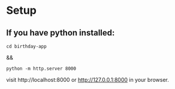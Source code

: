 # Setup

## If you have python installed:
```
cd birthday-app
```

&& 

```
python -m http.server 8000
```

visit http://localhost:8000 or http://127.0.0.1:8000 in your browser.
